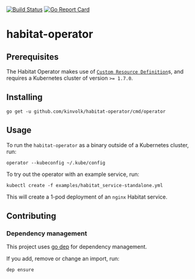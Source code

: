 [![Build Status](https://travis-ci.org/kinvolk/habitat-operator.svg?branch=master)](https://travis-ci.org/kinvolk/habitat-operator) 
[![Go Report Card](https://goreportcard.com/badge/github.com/kinvolk/habitat-operator)](https://goreportcard.com/report/github.com/kinvolk/habitat-operator)

# habitat-operator

## Prerequisites

The Habitat Operator makes use of [`Custom Resource Definition`][crd]s, and requires a Kubernetes cluster of version `>= 1.7.0`.

## Installing

    go get -u github.com/kinvolk/habitat-operator/cmd/operator

## Usage

To run the `habitat-operator` as a binary outside of a Kubernetes cluster, run:

    operator --kubeconfig ~/.kube/config

To try out the operator with an example service, run:

    kubectl create -f examples/habitat_service-standalone.yml

This will create a 1-pod deployment of an `nginx` Habitat service.

## Contributing

### Dependency management

This project uses [go dep](https://github.com/golang/dep/) for dependency
management.

If you add, remove or change an import, run:

    dep ensure

[crd]: https://kubernetes.io/docs/tasks/access-kubernetes-api/extend-api-custom-resource-definitions/

